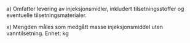 a) Omfatter levering av injeksjonsmidler, inkludert tilsetningsstoffer og eventuelle tilsetningsmaterialer.

x) Mengden måles som medgått masse injeksjonsmiddel uten vanntilsetning. Enhet: kg

